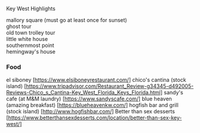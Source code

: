 Key West Highlights


mallory square (must go at least once for sunset)  
ghost tour  
old town trolley tour  
little white house  
southernmost point  
hemingway's house  



### Food ### 
el siboney  [https://www.elsiboneyrestaurant.com/]
chico's cantina  (stock island)    [https://www.tripadvisor.com/Restaurant_Review-g34345-d492005-Reviews-Chico_s_Cantina-Key_West_Florida_Keys_Florida.html]
sandy's cafe (at M&M laundry)     [https://www.sandyscafe.com/]
blue heaven (amazing breakfast)  [https://blueheavenkw.com/]
hogfish bar and grill (stock island)  [http://www.hogfishbar.com/]
Better than sex desserts [https://www.betterthansexdesserts.com/location/better-than-sex-key-west/]
